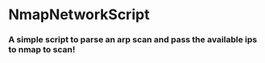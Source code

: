 # NmapNetworkScript

### A simple script to parse an arp scan and pass the available ips to nmap to scan!